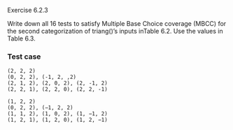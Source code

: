Exercise 6.2.3

Write down all 16 tests to satisfy Multiple Base Choice coverage (MBCC) for the second categorization of triang()’s inputs inTable 6.2. Use the values in Table 6.3.


### Test case
```
(2, 2, 2) 
(0, 2, 2), (-1, 2, ,2)
(2, 1, 2), (2, 0, 2), (2, -1, 2)
(2, 2, 1), (2, 2, 0), (2, 2, -1)

(1, 2, 2)
(0, 2, 2), (−1, 2, 2)
(1, 1, 2), (1, 0, 2), (1, −1, 2)
(1, 2, 1), (1, 2, 0), (1, 2, −1)
```
